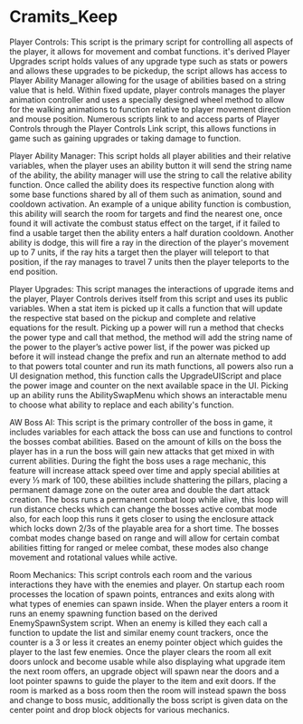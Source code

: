 # Cramits_Keep
Player Controls: This script is the primary script for controlling all aspects of the player, it allows for movement and combat functions. it's derived Player Upgrades script holds values of any upgrade type such as stats or powers and allows these upgrades to be pickedup, the script allows has access to Player Ability Manager allowing for the usage of abilities based on a string value that is held. Within fixed update, player controls manages the player animation controller and uses a specially designed wheel method to allow for the walking animations to function relative to player movement direction and mouse position. Numerous scripts link to and access parts of Player Controls through the Player Controls Link script, this allows functions in game such as gaining upgrades or taking damage to function.


Player Ability Manager: This script holds all player abilities and their relative variables, when the player uses an ability button it will send the string name of the ability, the ability manager will use the string to call the relative ability function. Once called the ability does its respective function along with some base functions shared by all of them such as animation, sound and cooldown activation. An example of a unique ability function is combustion, this ability will search the room for targets and find the nearest one, once found it will activate the combust status effect on the target, if it failed to find a usable target then the ability enters a half duration cooldown. Another ability is dodge, this will fire a ray in the direction of the player's movement up to 7 units, if the ray hits a target then the player will teleport to that position, if the ray manages to travel 7 units then the player teleports to the end position.


Player Upgrades: This script manages the interactions of upgrade items and the player, Player Controls derives itself from this script and uses its public variables. When a stat item is picked up it calls a function that will update the respective stat based on the pickup and complete and relative equations for the result. Picking up a power will run a method that checks the power type and call that method, the method will add the string name of the power to the player’s active power list, if the power was picked up before it will instead change the prefix and run an alternate method to add to that powers total counter and run its math functions, all powers also run a UI designation method, this function calls the UpgradeUIScript and place the power image and counter on the next available space in the UI. Picking up an ability runs the AbilitySwapMenu which shows an interactable menu to choose what ability to replace and each ability's function.


AW Boss AI: This script is the primary controller of the boss in game, it includes variables for each attack the boss can use and functions to control the bosses combat abilities. Based on the amount of kills on the boss the player has in a run the boss will gain new attacks that get mixed in with current abilities. During the fight the boss uses a rage mechanic, this feature will increase attack speed over time and apply special abilities at every ⅓ mark of 100, these abilities include shattering the pillars, placing a permanent damage zone on the outer area and double the dart attack creation. The boss runs a permanent combat loop while alive, this loop will run distance checks which can change the bosses active combat mode also, for each loop this runs it gets closer to using the enclosure attack which locks down 2/3s of the playable area for a short time. The bosses combat modes change based on range and will allow for certain combat abilities fitting for ranged or melee combat, these modes also change movement and rotational values while active.


Room Mechanics: This script controls each room and the various interactions they have with the enemies and player. On startup each room processes the location of spawn points, entrances and exits along with what types of enemies can spawn inside. When the player enters a room it runs an enemy spawning function based on the derived EnemySpawnSystem script. When an enemy is killed they each call a function to update the list and similar enemy count trackers, once the counter is a 3 or less it creates an enemy pointer object which guides the player to the last few enemies. Once the player clears the room all exit doors unlock and become usable while also displaying what upgrade item the next room offers, an upgrade object will spawn near the doors and a loot pointer spawns to guide the player to the item and exit doors. If the room is marked as a boss room then the room will instead spawn the boss and change to boss music, additionally the boss script is given data on the center point and drop block objects for various mechanics.
